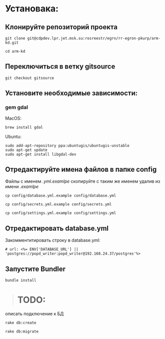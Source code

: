 # Установака:
  
## Клонируйте репозиторий проекта
    
    git clone git@cdpdev.lpr.jet.msk.su:rosreestr/egrn/rr-egron-pkurp/arm-kd.git

    cd arm-kd


## Переключиться в ветку gitsource

    git checkout gitsource


## Установите необходимые зависимости:

### gem gdal

MacOS: 
    
    brew install gdal

Ubuntu:
    
    sudo add-apt-repository ppa:ubuntugis/ubuntugis-unstable
    sudo apt-get update
    sudo apt-get install libgdal-dev


## Отредактируйте имена файлов в папке config

Файлы с именем *.yml.examlpe* скопируйте с таким же именем удалив из имени *.examlpe*

    cp config/database.yml.example config/database.yml

    cp config/secrets.yml.example config/secrets.yml
    
    cp config/settings.yml.example config/settings.yml


## Отредактировать database.yml

  Закомментитировать строку в database.yml: 
  
    # url: <%= ENV['DATABASE_URL'] || 'postgres://popd_writer:popd_writer@192.168.24.37/postgres'%>


## Запустите Bundler

    bundle install

># TODO:

  описать подключение к БД
  
    rake db:create

    rake db:migrate
